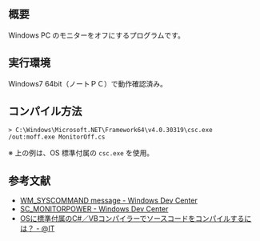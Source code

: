 ## 概要
Windows PC のモニターをオフにするプログラムです。


## 実行環境
Windows7 64bit（ノートＰＣ）で動作確認済み。


## コンパイル方法
```
> C:\Windows\Microsoft.NET\Framework64\v4.0.30319\csc.exe /out:moff.exe MonitorOff.cs
```

※ 上の例は、OS 標準付属の `csc.exe` を使用。


## 参考文献
- [WM_SYSCOMMAND message - Windows Dev Center](https://msdn.microsoft.com/en-us/library/windows/desktop/ms646360%28v=vs.85%29.aspx?f=255&MSPPError=-2147217396)
- [SC_MONITORPOWER - Windows Dev Center](https://msdn.microsoft.com/en-us/library/windows/desktop/ms646360%28v=vs.85%29.aspx?f=255&MSPPError=-2147217396#SC_MONITORPOWER)
- [OSに標準付属のC#／VBコンパイラーでソースコードをコンパイルするには？ - @IT](http://www.atmarkit.co.jp/ait/articles/1504/15/news019.html)
